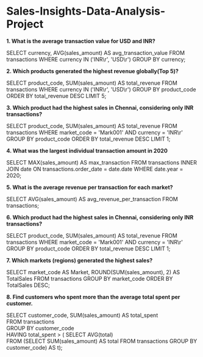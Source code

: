 # Sales-Insights-Data-Analysis-Project

**1. What is the average transaction value for USD and INR?**

SELECT currency, AVG(sales_amount) AS avg_transaction_value
FROM transactions
WHERE currency IN ('INR\r', 'USD\r')
GROUP BY currency;

**2. Which products generated the highest revenue globally(Top 5)?**

SELECT product_code, SUM(sales_amount) AS total_revenue
FROM transactions
WHERE currency IN ('INR\r', 'USD\r')
GROUP BY product_code
ORDER BY total_revenue DESC
LIMIT 5;

**3. Which product had the highest sales in Chennai, considering only INR transactions?**

SELECT product_code, SUM(sales_amount) AS total_revenue
FROM transactions
WHERE market_code = 'Mark001' AND currency = 'INR\r'
GROUP BY product_code
ORDER BY total_revenue DESC
LIMIT 1;

**4. What was the largest individual transaction amount in 2020**

SELECT MAX(sales_amount) AS max_transaction
FROM transactions
INNER JOIN date ON transactions.order_date = date.date
WHERE date.year = 2020;

**5. What is the average revenue per transaction for each market?**

SELECT AVG(sales_amount) AS avg_revenue_per_transaction
FROM transactions;

**6. Which product had the highest sales in Chennai, considering only INR transactions?**

SELECT product_code, SUM(sales_amount) AS total_revenue
FROM transactions
WHERE market_code = 'Mark001' AND currency = 'INR\r'
GROUP BY product_code
ORDER BY total_revenue DESC
LIMIT 1;

**7. Which markets (regions) generated the highest sales?**

SELECT market_code AS Market, ROUND(SUM(sales_amount), 2) AS TotalSales
FROM transactions
GROUP BY market_code
ORDER BY TotalSales DESC;

**8. Find customers who spent more than the average total spent per customer.**

SELECT customer_code, SUM(sales_amount) AS total_spent  
FROM transactions  
GROUP BY customer_code  
HAVING total_spent > ( SELECT AVG(total)  
  FROM (SELECT SUM(sales_amount) AS total FROM transactions GROUP BY customer_code) AS t);
